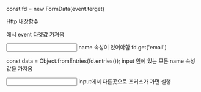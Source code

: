 
const fd = new FormData(event.terget) 

Http 내장함수 
<form onSubmit={handleSubmit}></form>  에서 event 타겟값 가져옴

<input name='email'>  name 속성이 있어야함
fd.get('email')


  const data = Object.fromEntries(fd.entries()); input 안에 있는 모든 name 속성 값을 가져옴

<input onBlur={fn}/>  input에서 다른곳으로 포커스가 가면 실행
